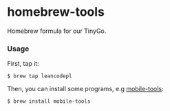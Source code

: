 # homebrew-tools

Homebrew formula for our TinyGo.

### Usage

First, tap it:

`$ brew tap leancodepl`

Then, you can install some programs, e.g
[mobile-tools](https://github.com/leancodepl/mobile-tools):

`$ brew install mobile-tools`
